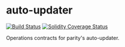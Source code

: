 # auto-updater

[![Build Status][travis-image]][travis-url]
[![Solidity Coverage Status][coveralls-image]][coveralls-url]

[travis-image]: https://travis-ci.org/parity-contracts/auto-updater.svg?branch=master
[travis-url]: https://travis-ci.org/parity-contracts/auto-updater
[coveralls-image]: https://coveralls.io/repos/github/parity-contracts/auto-updater/badge.svg?branch=master
[coveralls-url]: https://coveralls.io/github/parity-contracts/auto-updater?branch=master

Operations contracts for parity's auto-updater.
